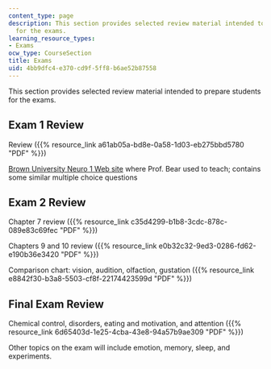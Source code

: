 ```yaml
---
content_type: page
description: This section provides selected review material intended to prepare students
  for the exams.
learning_resource_types:
- Exams
ocw_type: CourseSection
title: Exams
uid: 4bb9dfc4-e370-cd9f-5ff8-b6ae52b87558
---
```


This section provides selected review material intended to prepare students for the exams.

Exam 1 Review
-------------

Review ({{% resource_link a61ab05a-bd8e-0a58-1d03-eb275bbd5780 "PDF" %}})

[Brown University Neuro 1 Web site](http://brownuniversityneurodug.webflow.io/) where Prof. Bear used to teach; contains some similar multiple choice questions

Exam 2 Review
-------------

Chapter 7 review ({{% resource_link c35d4299-b1b8-3cdc-878c-089e83c69fec "PDF" %}})

Chapters 9 and 10 review ({{% resource_link e0b32c32-9ed3-0286-fd62-e190b36e3420 "PDF" %}})

Comparison chart: vision, audition, olfaction, gustation ({{% resource_link e8842f30-b3a8-5503-cf8f-22174423599d "PDF" %}})

Final Exam Review
-----------------

Chemical control, disorders, eating and motivation, and attention ({{% resource_link 6d65403d-1e25-4cba-43e8-94a57b9ae309 "PDF" %}})

Other topics on the exam will include emotion, memory, sleep, and experiments.